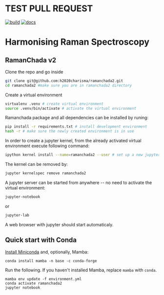 # TEST PULL REQUEST

[![build](https://github.com/h2020charisma/ramanchada2/workflows/build/badge.svg)](https://github.com/h2020charisma/ramanchada2/actions/workflows/build.yml)
[![docs](https://github.com/h2020charisma/ramanchada2/workflows/docs/badge.svg)](https://h2020charisma.github.io/ramanchada2/index.html)

Harmonising Raman Spectroscopy
==============================

RamanChada v2
--------------

Clone the repo and go inside
```bash
git clone git@github.com:h2020charisma/ramanchada2.git
cd ramanchada2 #make sure you are in ramanchada2 directory
```

Create a virtual environment
```bash
virtualenv .venv # create virtual environment
source .venv/bin/activate # activate the virtual environment
```

Ramanchada package and all dependencies can be installed by runing:

```bash
pip install -r requirements.txt # install development environment
hash -r # make sure the newly created environment is in use
```

In order to create a jupyter kernel, from the already activated virtual environment execute following command:

```bash
ipython kernel install --name=ramanchada2 --user # set up a new jupyter kernel
```

The kernel can be removed by:
```bash
jupyter kernelspec remove ramanchada2
```

A jupyter server can be started from anywhere -- no need to activate the virtual environment:
```bash
jupyter-notebook
```
or
```bash
jupyter-lab
```

A web browser with jupyter should start automaticaly.


## Quick start with Conda

[Install Miniconda](https://conda.io/projects/conda/en/latest/user-guide/install/index.html) and, optionally, Mamba:
```
conda install mamba -n base -c conda-forge
```

Run the following. If you haven't installed Mamba, replace `mamba` with `conda`.
```
mamba env update -f environment.yml
conda activate ramanchada2
jupyter notebook
```

